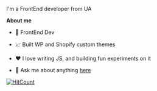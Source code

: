 I'm a FrontEnd developer from UA

**About me**

- 💼 FrontEnd Dev

- 📈 Built WP and Shopify custom themes

- ❤️ I love writing JS, and building fun experiments on it

- 💬 Ask me about anything [here](https://github.com/trabajador/trabajador/issues)
 
[![HitCount](https://hits.dwyl.com/Trabajador/Trabajador.svg?style=social&show=unique)](http://hits.dwyl.com/Trabajador/Trabajador)

